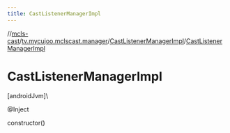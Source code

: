 ```yaml
---
title: CastListenerManagerImpl
---
```

//[mcls-cast](../../../index.html)/[tv.mycujoo.mclscast.manager](../index.html)/[CastListenerManagerImpl](index.html)/[CastListenerManagerImpl](-cast-listener-manager-impl.html)



# CastListenerManagerImpl



[androidJvm]\




@Inject



constructor()





